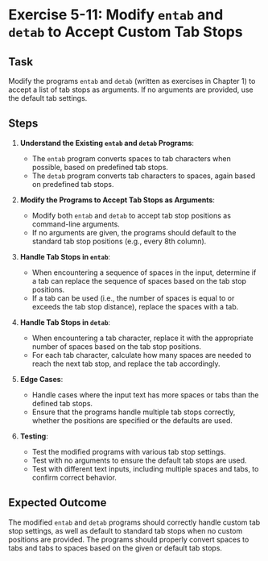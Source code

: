 
# Exercise 5-11: Modify `entab` and `detab` to Accept Custom Tab Stops

## Task
Modify the programs `entab` and `detab` (written as exercises in Chapter 1) to accept a list of tab stops as arguments. If no arguments are provided, use the default tab settings.

## Steps
1. **Understand the Existing `entab` and `detab` Programs**:
   - The `entab` program converts spaces to tab characters when possible, based on predefined tab stops.
   - The `detab` program converts tab characters to spaces, again based on predefined tab stops.
   
2. **Modify the Programs to Accept Tab Stops as Arguments**:
   - Modify both `entab` and `detab` to accept tab stop positions as command-line arguments.
   - If no arguments are given, the programs should default to the standard tab stop positions (e.g., every 8th column).
   
3. **Handle Tab Stops in `entab`**:
   - When encountering a sequence of spaces in the input, determine if a tab can replace the sequence of spaces based on the tab stop positions.
   - If a tab can be used (i.e., the number of spaces is equal to or exceeds the tab stop distance), replace the spaces with a tab.

4. **Handle Tab Stops in `detab`**:
   - When encountering a tab character, replace it with the appropriate number of spaces based on the tab stop positions.
   - For each tab character, calculate how many spaces are needed to reach the next tab stop, and replace the tab accordingly.

5. **Edge Cases**:
   - Handle cases where the input text has more spaces or tabs than the defined tab stops.
   - Ensure that the programs handle multiple tab stops correctly, whether the positions are specified or the defaults are used.

6. **Testing**:
   - Test the modified programs with various tab stop settings.
   - Test with no arguments to ensure the default tab stops are used.
   - Test with different text inputs, including multiple spaces and tabs, to confirm correct behavior.

## Expected Outcome
The modified `entab` and `detab` programs should correctly handle custom tab stop settings, as well as default to standard tab stops when no custom positions are provided. The programs should properly convert spaces to tabs and tabs to spaces based on the given or default tab stops.
